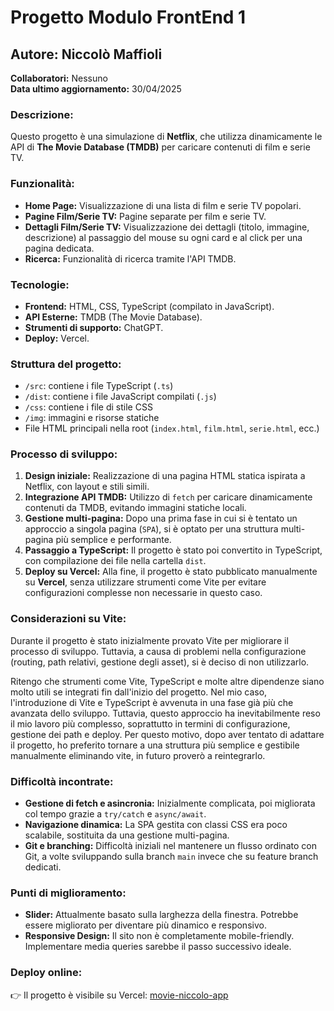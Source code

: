 # Progetto Modulo FrontEnd 1

## Autore: Niccolò Maffioli  
**Collaboratori:** Nessuno  
**Data ultimo aggiornamento:** 30/04/2025  

### Descrizione:
Questo progetto è una simulazione di **Netflix**, che utilizza dinamicamente le API di **The Movie Database (TMDB)** per caricare contenuti di film e serie TV.

### Funzionalità:
- **Home Page:** Visualizzazione di una lista di film e serie TV popolari.
- **Pagine Film/Serie TV:** Pagine separate per film e serie TV.
- **Dettagli Film/Serie TV:** Visualizzazione dei dettagli (titolo, immagine, descrizione) al passaggio del mouse su ogni card e al click per una pagina dedicata.
- **Ricerca:** Funzionalità di ricerca tramite l'API TMDB.

### Tecnologie:
- **Frontend:** HTML, CSS, TypeScript (compilato in JavaScript).
- **API Esterne:** TMDB (The Movie Database).
- **Strumenti di supporto:** ChatGPT.
- **Deploy:** Vercel.

### Struttura del progetto:
- `/src`: contiene i file TypeScript (`.ts`)
- `/dist`: contiene i file JavaScript compilati (`.js`)
- `/css`: contiene i file di stile CSS
- `/img`: immagini e risorse statiche
- File HTML principali nella root (`index.html`, `film.html`, `serie.html`, ecc.)

### Processo di sviluppo:

1. **Design iniziale:** Realizzazione di una pagina HTML statica ispirata a Netflix, con layout e stili simili.
2. **Integrazione API TMDB:** Utilizzo di `fetch` per caricare dinamicamente contenuti da TMDB, evitando immagini statiche locali.
3. **Gestione multi-pagina:** Dopo una prima fase in cui si è tentato un approccio a singola pagina (`SPA`), si è optato per una struttura multi-pagina più semplice e performante.
4. **Passaggio a TypeScript:** Il progetto è stato poi convertito in TypeScript, con compilazione dei file nella cartella `dist`.
5. **Deploy su Vercel:** Alla fine, il progetto è stato pubblicato manualmente su **Vercel**, senza utilizzare strumenti come Vite per evitare configurazioni complesse non necessarie in questo caso.

### Considerazioni su Vite:
Durante il progetto è stato inizialmente provato Vite per migliorare il processo di sviluppo. Tuttavia, a causa di problemi nella configurazione (routing, path relativi, gestione degli asset), si è deciso di non utilizzarlo.

Ritengo che strumenti come Vite, TypeScript e molte altre dipendenze siano molto utili se integrati fin dall'inizio del progetto. Nel mio caso, l'introduzione di Vite e TypeScript è avvenuta in una fase già più che avanzata dello sviluppo. Tuttavia, questo approccio ha inevitabilmente reso il mio lavoro più complesso, soprattutto in termini di configurazione, gestione dei path e deploy. Per questo motivo, dopo aver tentato di adattare il progetto, ho preferito tornare a una struttura più semplice e gestibile manualmente eliminando vite, in futuro proverò a reintegrarlo.

### Difficoltà incontrate:
- **Gestione di fetch e asincronia:** Inizialmente complicata, poi migliorata col tempo grazie a `try/catch` e `async/await`.
- **Navigazione dinamica:** La SPA gestita con classi CSS era poco scalabile, sostituita da una gestione multi-pagina.
- **Git e branching:** Difficoltà iniziali nel mantenere un flusso ordinato con Git, a volte sviluppando sulla branch `main` invece che su feature branch dedicati.

### Punti di miglioramento:
- **Slider:** Attualmente basato sulla larghezza della finestra. Potrebbe essere migliorato per diventare più dinamico e responsivo.
- **Responsive Design:** Il sito non è completamente mobile-friendly. Implementare media queries sarebbe il passo successivo ideale.

### Deploy online:
👉 Il progetto è visibile su Vercel: [movie-niccolo-app](https://movie-niccolo-app-1yzy.vercel.app/)